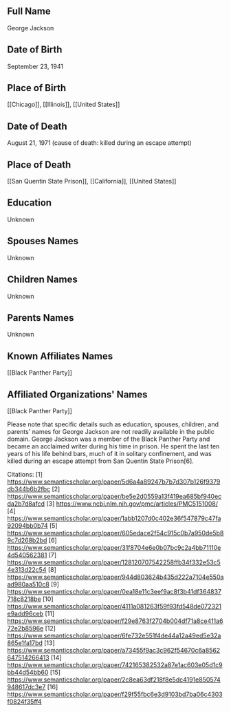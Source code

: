 ## Full Name
George Jackson

## Date of Birth
September 23, 1941

## Place of Birth
[[Chicago]], [[Illinois]], [[United States]]

## Date of Death
August 21, 1971 (cause of death: killed during an escape attempt)

## Place of Death
[[San Quentin State Prison]], [[California]], [[United States]]

## Education
Unknown

## Spouses Names
Unknown

## Children Names
Unknown

## Parents Names
Unknown

## Known Affiliates Names
[[Black Panther Party]]

## Affiliated Organizations' Names
[[Black Panther Party]]

Please note that specific details such as education, spouses, children, and parents' names for George Jackson are not readily available in the public domain. George Jackson was a member of the Black Panther Party and became an acclaimed writer during his time in prison. He spent the last ten years of his life behind bars, much of it in solitary confinement, and was killed during an escape attempt from San Quentin State Prison[6].

Citations:
[1] https://www.semanticscholar.org/paper/5d6a4a89247b7b7d307b126f9379db344b6b2fbc
[2] https://www.semanticscholar.org/paper/be5e2d0559a13f419ea685bf940ecda2b7d8afcd
[3] https://www.ncbi.nlm.nih.gov/pmc/articles/PMC5151008/
[4] https://www.semanticscholar.org/paper/1abb1207d0c402e36f547879c47fa92094bb0b74
[5] https://www.semanticscholar.org/paper/605edace2f54c915c0b7a950de5b89c7d268b2bd
[6] https://www.semanticscholar.org/paper/31f8704e6e0b07bc9c2a4bb71110e4d540562381
[7] https://www.semanticscholar.org/paper/128120707542258ffb34f332e53c54e313d22c54
[8] https://www.semanticscholar.org/paper/944d803624b435d222a7104e550aad980aa510c8
[9] https://www.semanticscholar.org/paper/0ea18e11c3eef9ac8f3b41df364837718c8218be
[10] https://www.semanticscholar.org/paper/4111a081263f59f93fd548de072321e9add96ceb
[11] https://www.semanticscholar.org/paper/f29e8763f2704b004df71a8ce411a672e2b8596e
[12] https://www.semanticscholar.org/paper/6fe732e551f4de44a12a49ed5e32a865e1fa17bd
[13] https://www.semanticscholar.org/paper/a73455f9ac3c962f54670c6a8562647514266413
[14] https://www.semanticscholar.org/paper/742165382532a87e1ac603e05d1c9bb44d54bb60
[15] https://www.semanticscholar.org/paper/2c8ea63df218f8e5dc4191e850574948617dc3e7
[16] https://www.semanticscholar.org/paper/f29f55fbc6e3d9103bd7ba06c4303f0824f35ff4